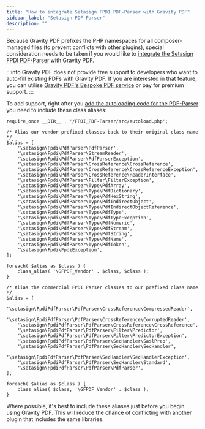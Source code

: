 ```yaml
---
title: "How to integrate Setasign FPDI PDF-Parser with Gravity PDF"
sidebar_label: "Setasign PDF-Parser"
description: ""
---
```


Because Gravity PDF prefixes the PHP namespaces for all composer-managed files (to prevent conflicts with other plugins), special consideration needs to be taken if you would like to [integrate the Setasign FPDI PDF-Parser](https://www.setasign.com/products/fpdi-pdf-parser/details/) with Gravity PDF.

:::info
Gravity PDF does not provide free support to developers who want to auto-fill existing PDFs with Gravity PDF. If you are interested in that feature, you can utilise [Gravity PDF's Bespoke PDF service](https://gravitypdf.com/bespoke/) or pay for premium support.
:::

To add support, right after you [add the autoloading code for the PDF-Parser](https://manuals.setasign.com/fpdi-pdf-parser-manual/v2/installation/#index-2) you need to include these class aliases:

```
require_once __DIR__ . '/FPDI_PDF-Parser/src/autoload.php';

/* Alias our vendor prefixed classes back to their original class name */
$alias = [
	'\setasign\Fpdi\PdfParser\PdfParser',
	'\setasign\Fpdi\PdfParser\StreamReader',
	'\setasign\Fpdi\PdfParser\PdfParserException',
	'\setasign\Fpdi\PdfParser\CrossReference\CrossReference',
	'\setasign\Fpdi\PdfParser\CrossReference\CrossReferenceException',
	'\setasign\Fpdi\PdfParser\CrossReference\ReaderInterface',
	'\setasign\Fpdi\PdfParser\Filter\FilterException',
	'\setasign\Fpdi\PdfParser\Type\PdfArray',
	'\setasign\Fpdi\PdfParser\Type\PdfDictionary',
	'\setasign\Fpdi\PdfParser\Type\PdfHexString',
	'\setasign\Fpdi\PdfParser\Type\PdfIndirectObject',
	'\setasign\Fpdi\PdfParser\Type\PdfIndirectObjectReference',
	'\setasign\Fpdi\PdfParser\Type\PdfType',
	'\setasign\Fpdi\PdfParser\Type\PdfTypeException',
	'\setasign\Fpdi\PdfParser\Type\PdfNumeric',
	'\setasign\Fpdi\PdfParser\Type\PdfStream',
	'\setasign\Fpdi\PdfParser\Type\PdfString',
	'\setasign\Fpdi\PdfParser\Type\PdfName',
	'\setasign\Fpdi\PdfParser\Type\PdfToken',
	'\setasign\Fpdi\FpdiException',
];

foreach( $alias as $class ) {
	class_alias( '\GFPDF_Vendor' . $class, $class );
}

/* Alias the commercial FPDI Parser classes to our prefixed class name */
$alias = [
	'\setasign\FpdiPdfParser\PdfParser\CrossReference\CompressedReader',
	'\setasign\FpdiPdfParser\PdfParser\CrossReference\CorruptedReader',
	'\setasign\FpdiPdfParser\PdfParser\CrossReference\CrossReference',
	'\setasign\FpdiPdfParser\PdfParser\Filter\Predictor',
	'\setasign\FpdiPdfParser\PdfParser\Filter\PredictorException',
	'\setasign\FpdiPdfParser\PdfParser\SecHandler\SaslPrep',
	'\setasign\FpdiPdfParser\PdfParser\SecHandler\SecHandler',
	'\setasign\FpdiPdfParser\PdfParser\SecHandler\SecHandlerException',
	'\setasign\FpdiPdfParser\PdfParser\SecHandler\Standard',
	'\setasign\FpdiPdfParser\PdfParser\PdfParser',
];

foreach( $alias as $class ) {
	class_alias( $class, '\GFPDF_Vendor' . $class );
}
```

Where possible, it's best to include these aliases just before you begin using Gravity PDF. This will reduce the chance of conflicting with another plugin that includes the same libraries.
